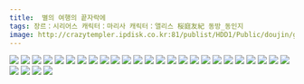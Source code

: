 ```yaml
---
title:  별의 여행의 끝자락에
tags: 장르：시리어스 캐릭터：마리사 캐릭터：앨리스 桜庭友紀 동방_동인지
image: http://crazytempler.ipdisk.co.kr:81/publist/HDD1/Public/doujin/ghap/5595/001.jpg
---
```

<img src="http://crazytempler.ipdisk.co.kr:81/publist/HDD1/Public/doujin/ghap/5595/001.jpg">
<img src="http://crazytempler.ipdisk.co.kr:81/publist/HDD1/Public/doujin/ghap/5595/002.jpg">
<img src="http://crazytempler.ipdisk.co.kr:81/publist/HDD1/Public/doujin/ghap/5595/003.jpg">
<img src="http://crazytempler.ipdisk.co.kr:81/publist/HDD1/Public/doujin/ghap/5595/004.jpg">
<img src="http://crazytempler.ipdisk.co.kr:81/publist/HDD1/Public/doujin/ghap/5595/005.jpg">
<img src="http://crazytempler.ipdisk.co.kr:81/publist/HDD1/Public/doujin/ghap/5595/006.jpg">
<img src="http://crazytempler.ipdisk.co.kr:81/publist/HDD1/Public/doujin/ghap/5595/007.jpg">
<img src="http://crazytempler.ipdisk.co.kr:81/publist/HDD1/Public/doujin/ghap/5595/008.jpg">
<img src="http://crazytempler.ipdisk.co.kr:81/publist/HDD1/Public/doujin/ghap/5595/009.jpg">
<img src="http://crazytempler.ipdisk.co.kr:81/publist/HDD1/Public/doujin/ghap/5595/010.jpg">
<img src="http://crazytempler.ipdisk.co.kr:81/publist/HDD1/Public/doujin/ghap/5595/011.jpg">
<img src="http://crazytempler.ipdisk.co.kr:81/publist/HDD1/Public/doujin/ghap/5595/012.jpg">
<img src="http://crazytempler.ipdisk.co.kr:81/publist/HDD1/Public/doujin/ghap/5595/013.jpg">
<img src="http://crazytempler.ipdisk.co.kr:81/publist/HDD1/Public/doujin/ghap/5595/014.jpg">
<img src="http://crazytempler.ipdisk.co.kr:81/publist/HDD1/Public/doujin/ghap/5595/015.jpg">
<img src="http://crazytempler.ipdisk.co.kr:81/publist/HDD1/Public/doujin/ghap/5595/016.jpg">
<img src="http://crazytempler.ipdisk.co.kr:81/publist/HDD1/Public/doujin/ghap/5595/017.jpg">
<img src="http://crazytempler.ipdisk.co.kr:81/publist/HDD1/Public/doujin/ghap/5595/018.jpg">
<img src="http://crazytempler.ipdisk.co.kr:81/publist/HDD1/Public/doujin/ghap/5595/019.jpg">
<img src="http://crazytempler.ipdisk.co.kr:81/publist/HDD1/Public/doujin/ghap/5595/020.jpg">
<img src="http://crazytempler.ipdisk.co.kr:81/publist/HDD1/Public/doujin/ghap/5595/021.jpg">
<img src="http://crazytempler.ipdisk.co.kr:81/publist/HDD1/Public/doujin/ghap/5595/022.jpg">
<img src="http://crazytempler.ipdisk.co.kr:81/publist/HDD1/Public/doujin/ghap/5595/023.jpg">
<img src="http://crazytempler.ipdisk.co.kr:81/publist/HDD1/Public/doujin/ghap/5595/024.jpg">
<img src="http://crazytempler.ipdisk.co.kr:81/publist/HDD1/Public/doujin/ghap/5595/025.jpg">
<img src="http://crazytempler.ipdisk.co.kr:81/publist/HDD1/Public/doujin/ghap/5595/026.jpg">
<img src="http://crazytempler.ipdisk.co.kr:81/publist/HDD1/Public/doujin/ghap/5595/027.jpg">
<img src="http://crazytempler.ipdisk.co.kr:81/publist/HDD1/Public/doujin/ghap/5595/028.jpg">
<img src="http://crazytempler.ipdisk.co.kr:81/publist/HDD1/Public/doujin/ghap/5595/029.jpg">

